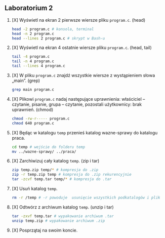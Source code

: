 ## Laboratorium 2

1. [X] Wyświetl na ekran 2 pierwsze wiersze pliku `program.c`. (head)

    ```sh
    head -2 program.c # konsola, terminal
    head -n 2 program.c
    head --lines 2 program.c # skrypt w Bash-u
    ```

1. [X] Wyświetl na ekran 4 ostatnie wiersze pliku `program.c`. (head, tail)

    ```sh
    tail -4 program.c
    tail -n 4 program.c
    tail --lines 4 program.c
    ```

1. [X] W pliku `program.c` znajdź wszystkie wiersze z wystąpieniem słowa „main”. (grep)

    ```sh
    grep main program.c
    ```

1. [X] Plikowi `program.c` nadaj następujące uprawnienia: właściciel – czytanie, pisanie, grupa – czytanie, pozostali użytkownicy: brak uprawnień. (chmod)

    ```sh
    chmod -rw-r----- program.c
    chmod 640 program.c
    ```

1. [X] Będąc w katalogu `temp` przenieś katalog wazne-sprawy do katalogu praca.

    ```sh
    cd temp # wejście do folderu temp
    mv ../wazne-sprawy/ ../praca/
    ```

1. [X] Zarchiwizuj cały katalog `temp`. (zip i tar)

    ```sh
    zip temp.zip temp/* # kompresja do .zip
    zip -r temp.zip temp # kompresja do .zip rekurencyjnie
    tar -zcvf temp.tar temp/* # kompresja do .tar
    ```


1. [X] Usuń katalog `temp`.

    ```sh
    rm -r /temp # -r powoduje  usunięcie wszystkich podkatalogów i plików
    ```
1. [X] Odtwórz z archiwum katalog `temp`. (unzip i tar)

    ```sh
    tar -zxvf temp.tar # wypakowanie archiwum .tar
    unzip temp.zip # wypakowanie archiwum .zip
    ```
1. [X] Posprzątaj na swoim koncie.